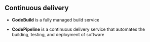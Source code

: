 ## Continuous delivery

- __CodeBuild__ is a fully managed build service

- __CodePipeline__ is a continuous delivery service that automates the building, testing, and deployment of software   
